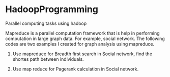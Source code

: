 # HadoopProgramming
Parallel computing tasks using hadoop

Mapreduce is a parallel computation framework that is help in performing computation in large graph data. For example, social network. The following codes are two examples I created for graph analysis using mapreduce. 

1. Use mapreduce for Breadth first search in Social network, find the shortes path between individuals. 

2. Use map reduce for Pagerank calculation in Social network. 
